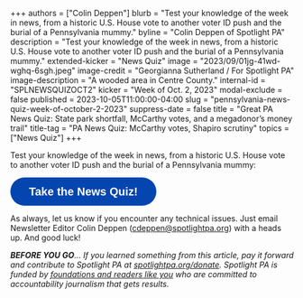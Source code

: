 +++
authors = ["Colin Deppen"]
blurb = "Test your knowledge of the week in news, from a historic U.S. House vote to another voter ID push and the burial of a Pennsylvania mummy."
byline = "Colin Deppen of Spotlight PA"
description = "Test your knowledge of the week in news, from a historic U.S. House vote to another voter ID push and the burial of a Pennsylvania mummy."
extended-kicker = "News Quiz"
image = "2023/09/01jg-41wd-wghq-6sgh.jpeg"
image-credit = "Georgianna Sutherland / For Spotlight PA"
image-description = "A wooded area in Centre County."
internal-id = "SPLNEWSQUIZOCT2"
kicker = "Week of Oct. 2, 2023"
modal-exclude = false
published = 2023-10-05T11:00:00-04:00
slug = "pennsylvania-news-quiz-week-of-october-2-2023"
suppress-date = false
title = "Great PA News Quiz: State park shortfall, McCarthy votes, and a megadonor’s money trail"
title-tag = "PA News Quiz: McCarthy votes, Shapiro scrutiny"
topics = ["News Quiz"]
+++

Test your knowledge of the week in news, from a historic U.S. House vote to another voter ID push and the burial of a Pennsylvania mummy:

<button data-tf-popup="cWRcXaoy" data-tf-opacity="100" data-tf-size="100" data-tf-iframe-props="title=SPL News Quiz Week 36 - Sept. 18" data-tf-transitive-search-params data-tf-medium="snippet" style="all:unset;font-family:Helvetica,Arial,sans-serif;display:inline-block;max-width:100%;white-space:nowrap;overflow:hidden;text-overflow:ellipsis;background-color:#0445AF;color:#fff;font-size:20px;border-radius:25px;padding:0 33px;font-weight:bold;height:50px;cursor:pointer;line-height:50px;text-align:center;margin:0;text-decoration:none;">Take the News Quiz!</button><script src="//embed.typeform.com/next/embed.js"></script>

As always, let us know if you encounter any technical issues. Just email Newsletter Editor Colin Deppen (cdeppen@spotlightpa.org) with a heads up. And good luck!

<strong><em>BEFORE YOU GO</em></strong><em>… If you learned something from this article, pay it forward and contribute to Spotlight PA at </em><a href="http://spotlightpa.org/donate"><em>spotlightpa.org/donate</em></a><em>. Spotlight PA is funded by </em><a href="https://www.spotlightpa.org/support"><em>foundations and readers like you</em></a><em> who are committed to accountability journalism that gets results.</em>

